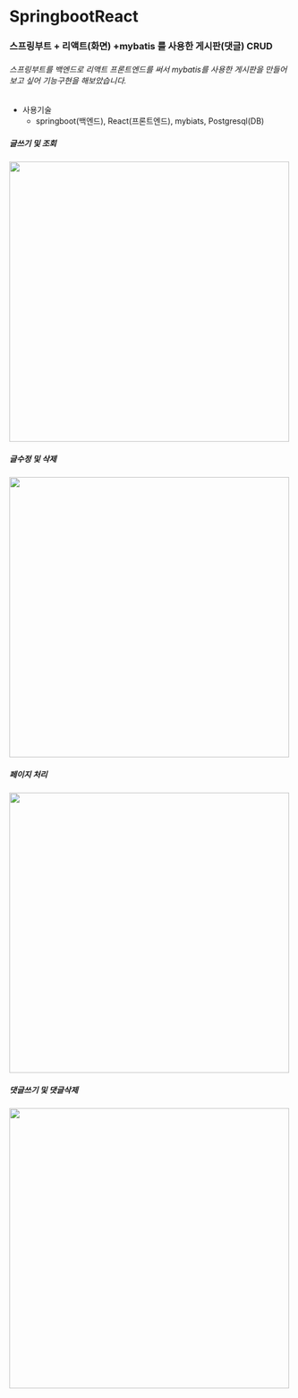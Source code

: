 # SpringbootReact

<h3>스프링부트 + 리액트(화면) +mybatis 를 사용한 게시판(댓글) CRUD</h3>
<h6>스프링부트를 백엔드로 리액트 프론트엔드를 써서 mybatis를 사용한 게시판을 만들어보고 싶어 기능구현을 해보았습니다.</h6> 


* 사용기술
  * springboot(백엔드), React(프론트엔드), mybiats, Postgresql(DB)


<h5>글쓰기 및 조회</h5>
<img width="500" src="https://user-images.githubusercontent.com/87887586/197376779-c7f50076-7f02-43ab-92a8-f2d0f07dc840.gif"/>
  
<h5>글수정 및 삭제</h5>
<img width="500" src="https://user-images.githubusercontent.com/87887586/197376791-8b427791-df68-4533-8523-a6227b5876e5.gif"/>


<h5>페이지 처리</h5>
<img width="500" src="https://user-images.githubusercontent.com/87887586/197376799-56142bbf-cd6d-43bd-805e-547c745d61c7.gif" />


<h5>댓글쓰기 및 댓글삭제</h5>
<img width="500" src="https://user-images.githubusercontent.com/87887586/197376806-96e53bf2-da2d-4563-bb4a-a60b87ecba99.gif" />




